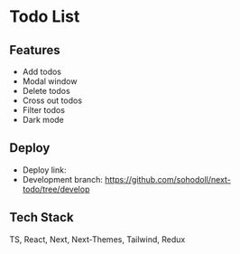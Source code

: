 # Todo List

## Features

- Add todos
- Modal window
- Delete todos
- Cross out todos
- Filter todos
- Dark mode

## Deploy

- Deploy link:
- Development branch: https://github.com/sohodoll/next-todo/tree/develop

## Tech Stack

TS, React, Next, Next-Themes, Tailwind, Redux
